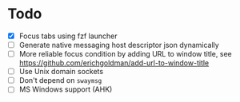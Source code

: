 # Todo

- [x] Focus tabs using fzf launcher
- [ ] Generate native messaging host descriptor json dynamically
- [ ] More reliable focus condition by adding URL to window title, see https://github.com/erichgoldman/add-url-to-window-title
- [ ] Use Unix domain sockets
- [ ] Don't depend on `swaymsg`
- [ ] MS Windows support (AHK)
